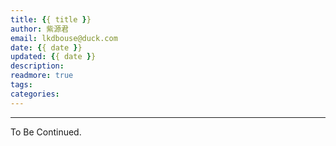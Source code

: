 ```yaml
---
title: {{ title }}
author: 紫源君
email: lkdbouse@duck.com
date: {{ date }}
updated: {{ date }}
description: 
readmore: true
tags: 
categories: 
---
```


<!-- more -->

---

To Be Continued.

<!-- Q.E.D. --